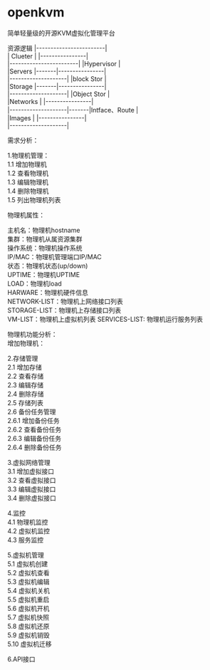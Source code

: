 openkvm
=======

简单轻量级的开源KVM虚拟化管理平台  
   
   资源逻辑
|------------------------|  
|   Clueter              |       |----------------|  
|------------------------|       |Hypervisor      |  
    |Servers             |-------|----------------|  
    |--------------------|       |block Stor      |  
    |Storage             |-------|----------------|  
    |--------------------|       |Object Stor     |  
    |Networks            |       |----------------|  
    |--------------------|-------|Intface、Route  |                 
    |Images              |       |----------------|    
    |--------------------|  
  
需求分析：  

1.物理机管理：  
  1.1 增加物理机  
  1.2 查看物理机  
  1.3 编辑物理机  
  1.4 删除物理机  
  1.5 列出物理机列表  
  
  
物理机属性：  
  
  主机名：物理机hostname  
  集群：物理机从属资源集群  
  操作系统：物理机操作系统  
  IP/MAC：物理机管理端口IP/MAC  
  状态：物理机状态(up/down)  
  UPTIME：物理机UPTIME  
  LOAD：物理机load   
  HARWARE：物理机硬件信息  
  NETWORK-LIST：物理机上网络接口列表  
  STORAGE-LIST：物理机上存储接口列表  
  VM-LIST：物理机上虚拟机列表 
  SERVICES-LIST: 物理机运行服务列表  
  

物理机功能分析：  
  增加物理机：

2.存储管理  
  2.1 增加存储  
  2.2 查看存储  
  2.3 编辑存储  
  2.4 删除存储  
  2.5 存储列表  
  2.6 备份任务管理  
      2.6.1 增加备份任务  
      2.6.2 查看备份任务  
      2.6.3 编辑备份任务  
      2.6.4 删除备份任务  
      
3.虚拟网络管理  
  3.1 增加虚拟接口  
  3.2 查看虚拟接口  
  3.3 编辑虚拟接口  
  3.4 删除虚拟接口  
  
4.监控  
  4.1 物理机监控  
  4.2 虚拟机监控  
  4.3 服务监控  

5.虚拟机管理  
  5.1 虚拟机创建    
  5.2 虚拟机查看    
  5.3 虚拟机编辑  
  5.4 虚拟机关机    
  5.5 虚拟机重启  
  5.6 虚拟机开机  
  5.7 虚拟机快照  
  5.8 虚拟机还原   
  5.9 虚拟机销毁  
  5.10 虚拟机迁移    

6.API接口
